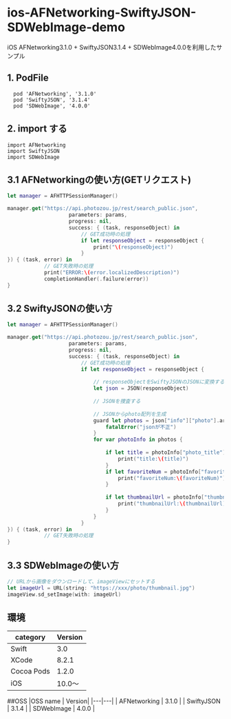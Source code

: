 # ios-AFNetworking-SwiftyJSON-SDWebImage-demo
iOS AFNetworking3.1.0 + SwiftyJSON3.1.4 + SDWebImage4.0.0を利用したサンプル

## 1. PodFile

```
  pod 'AFNetworking', '3.1.0'
  pod 'SwiftyJSON', '3.1.4'
  pod 'SDWebImage', '4.0.0'
```

## 2. import する
```
import AFNetworking
import SwiftyJSON
import SDWebImage
```

## 3.1 AFNetworkingの使い方(GETリクエスト)
```swift
let manager = AFHTTPSessionManager()

manager.get("https://api.photozou.jp/rest/search_public.json",
                    parameters: params,
                    progress: nil,
                    success: { (task, responseObject) in
                        // GET成功時の処理
                        if let responseObject = responseObject {
                            print("\(responseObject)")
                        }
}) { (task, error) in
            // GET失敗時の処理
            print("ERROR:\(error.localizedDescription)")
            completionHandler(.failure(error))
}

```
## 3.2 SwiftyJSONの使い方
```swift
let manager = AFHTTPSessionManager()

manager.get("https://api.photozou.jp/rest/search_public.json",
                    parameters: params,
                    progress: nil,
                    success: { (task, responseObject) in
                        // GET成功時の処理
                        if let responseObject = responseObject {
                        
                            // responseObjectをSwiftyJSONのJSONに変換する
                            let json = JSON(responseObject)
                            
                            // JSONを捜査する
                            
                            // JSONからphoto配列を生成
                            guard let photos = json["info"]["photo"].array else {
                                fatalError("jsonが不正")
                            }
                            for var photoInfo in photos {
                                
                                if let title = photoInfo["photo_title"].string {
                                    print("title:\(title)")
                                }
                                if let favoriteNum = photoInfo["favorite_num"].int {
                                    print("favoriteNum:\(favoriteNum)")
                                }
                                
                                if let thumbnailUrl = photoInfo["thumbnail_image_url"].string {
                                    print("thumbnailUrl:\(thumbnailUrl)")
                                }
                            }
                        }
}) { (task, error) in
            // GET失敗時の処理
}

```

## 3.3 SDWebImageの使い方
```swift
// URLから画像をダウンロードして、imageViewにセットする
let imageUrl = URL(string: "https://xxx/photo/thumbnail.jpg")
imageView.sd_setImage(with: imageUrl)

```

## 環境

|category | Version| 
|---|---|
| Swift | 3.0 |
| XCode | 8.2.1 |
| Cocoa Pods | 1.2.0 |
| iOS | 10.0〜 |

##OSS 
|OSS name | Version| 
|---|---|
| AFNetworking | 3.1.0 |
| SwiftyJSON | 3.1.4 |
| SDWebImage | 4.0.0 |
